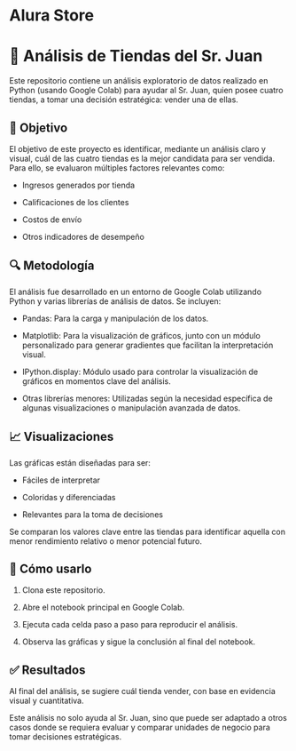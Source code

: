 # Alura Store
# 🏪 Análisis de Tiendas del Sr. Juan
Este repositorio contiene un análisis exploratorio de datos realizado en Python (usando Google Colab) para ayudar al Sr. Juan, quien posee cuatro tiendas, a tomar una decisión estratégica: vender una de ellas.

## 📌 Objetivo
El objetivo de este proyecto es identificar, mediante un análisis claro y visual, cuál de las cuatro tiendas es la mejor candidata para ser vendida. Para ello, se evaluaron múltiples factores relevantes como:

- Ingresos generados por tienda

- Calificaciones de los clientes

- Costos de envío

- Otros indicadores de desempeño

## 🔍 Metodología
El análisis fue desarrollado en un entorno de Google Colab utilizando Python y varias librerías de análisis de datos. Se incluyen:

- Pandas: Para la carga y manipulación de los datos.

- Matplotlib: Para la visualización de gráficos, junto con un módulo personalizado para generar gradientes que facilitan la interpretación visual.

- IPython.display: Módulo usado para controlar la visualización de gráficos en momentos clave del análisis.

- Otras librerías menores: Utilizadas según la necesidad específica de algunas visualizaciones o manipulación avanzada de datos.

## 📈 Visualizaciones
Las gráficas están diseñadas para ser:

- Fáciles de interpretar

- Coloridas y diferenciadas

- Relevantes para la toma de decisiones

Se comparan los valores clave entre las tiendas para identificar aquella con menor rendimiento relativo o menor potencial futuro.

## 🚀 Cómo usarlo
1. Clona este repositorio.

2. Abre el notebook principal en Google Colab.

3. Ejecuta cada celda paso a paso para reproducir el análisis.

4. Observa las gráficas y sigue la conclusión al final del notebook.

## ✅ Resultados
Al final del análisis, se sugiere cuál tienda vender, con base en evidencia visual y cuantitativa.

Este análisis no solo ayuda al Sr. Juan, sino que puede ser adaptado a otros casos donde se requiera evaluar y comparar unidades de negocio para tomar decisiones estratégicas.

